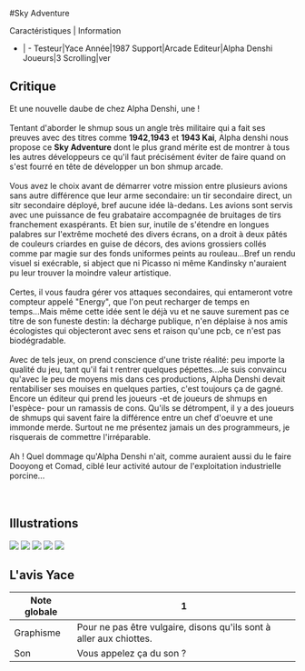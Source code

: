 #Sky Adventure

Caractéristiques | Information
- | -
Testeur|Yace
Année|1987
Support|Arcade
Editeur|Alpha Denshi
Joueurs|3
Scrolling|ver

## Critique
Et une nouvelle daube de chez Alpha Denshi, une !<br/><br/>Tentant d'aborder le shmup sous un angle très militaire qui a fait ses preuves avec des titres comme <b>1942</b>,<b>1943</b> et <b>1943 Kai</b>, Alpha denshi nous propose ce <b>Sky Adventure</b> dont le plus grand mérite est de montrer à tous les autres développeurs ce qu'il faut précisément éviter de faire quand on s'est fourré en tête de développer un bon shmup arcade.<br/><br/>Vous avez le choix avant de démarrer votre mission entre plusieurs avions sans autre différence que leur arme secondaire: un tir secondaire direct, un sitr secondaire déployé, bref aucune idée là-dedans. Les avions sont servis avec une puissance de feu grabataire accompagnée de bruitages de tirs franchement exaspérants. Et bien sur, inutile de s'étendre en longues palabres sur l'extrême mocheté des divers écrans, on a droit à deux pâtés de couleurs criardes en guise de décors, des avions grossiers collés comme par magie sur des fonds uniformes peints au rouleau...Bref un rendu visuel si exécrable, si abject que ni Picasso ni même Kandinsky n'auraient pu leur trouver la moindre valeur artistique.<br/><br/>Certes, il vous faudra gérer vos attaques secondaires, qui entameront votre compteur appelé "Energy", que l'on peut recharger de temps en temps...Mais même cette idée sent le déjà vu et ne sauve surement pas ce titre de son funeste destin: la décharge publique, n'en déplaise à nos amis écologistes qui objecteront avec sens et raison qu'une pcb, ce n'est pas biodégradable. <br/><br/>Avec de tels jeux, on prend conscience d'une triste réalité: peu importe la qualité du jeu, tant qu'il fai t rentrer quelques pépettes...Je suis convaincu qu'avec le peu de moyens mis dans ces productions, Alpha Denshi devait rentabiliser ses mouises en quelques parties, c'est toujours ça de gagné. Encore un éditeur qui prend les joueurs -et de joueurs de shmups en l'espèce- pour un ramassis de cons. Qu'ils se détrompent, il y a des joueurs de shmups qui savent faire la différence entre un chef d'oeuvre et une immonde merde. Surtout ne me présentez jamais un des programmeurs, je risquerais de commettre l'irréparable.<br/><br/>Ah ! Quel dommage qu'Alpha Denshi n'ait, comme auraient aussi du le faire Dooyong et Comad, ciblé leur activité autour de l'exploitation industrielle porcine...<br/><br/><br/>

## Illustrations
![](http://www.shmup.com/images/thumbs/img_fiche_1_965.png)
![](http://www.shmup.com/images/thumbs/img_fiche_2_965.png)
![](http://www.shmup.com/images/thumbs/img_fiche_3_965.png)
![](http://www.shmup.com/images/thumbs/)
![](http://www.shmup.com/images/thumbs/)

## L'avis Yace
Note globale|1
-|-
Graphisme|Pour ne pas être vulgaire, disons qu'ils sont à aller aux chiottes.
Son|Vous appelez ça du son ?
